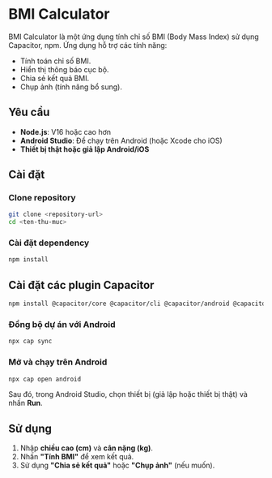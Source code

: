 # BMI Calculator

BMI Calculator là một ứng dụng tính chỉ số BMI (Body Mass Index) sử dụng Capacitor, npm. Ứng dụng hỗ trợ các tính năng:

- Tính toán chỉ số BMI.
- Hiển thị thông báo cục bộ.
- Chia sẻ kết quả BMI.
- Chụp ảnh (tính năng bổ sung).

## Yêu cầu

- **Node.js**: V16 hoặc cao hơn
- **Android Studio**: Để chạy trên Android (hoặc Xcode cho iOS)
- **Thiết bị thật hoặc giả lập Android/iOS**

## Cài đặt

### Clone repository

```bash
git clone <repository-url>
cd <ten-thu-muc>
```

### Cài đặt dependency

```bash
npm install
```

## Cài đặt các plugin Capacitor

```bash
npm install @capacitor/core @capacitor/cli @capacitor/android @capacitor/camera @capacitor/share @capacitor/local-notifications
```

### Đồng bộ dự án với Android

```bash
npx cap sync
```


### Mở và chạy trên Android

```bash
npx cap open android
```

Sau đó, trong Android Studio, chọn thiết bị (giả lập hoặc thiết bị thật) và nhấn **Run**.

## Sử dụng

1. Nhập **chiều cao (cm)** và **cân nặng (kg)**.
2. Nhấn **"Tính BMI"** để xem kết quả.
3. Sử dụng **"Chia sẻ kết quả"** hoặc **"Chụp ảnh"** (nếu muốn).
